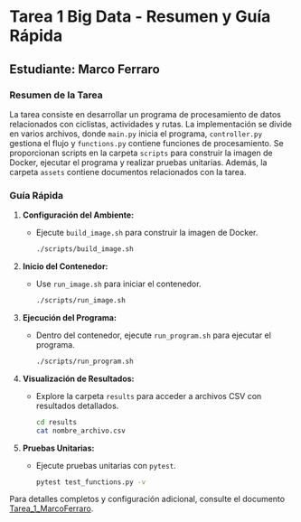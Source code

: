 # Tarea 1 Big Data - Resumen y Guía Rápida

## Estudiante: Marco Ferraro

### Resumen de la Tarea

La tarea consiste en desarrollar un programa de procesamiento de datos relacionados con ciclistas, actividades y rutas. La implementación se divide en varios archivos, donde `main.py` inicia el programa, `controller.py` gestiona el flujo y `functions.py` contiene funciones de procesamiento. Se proporcionan scripts en la carpeta `scripts` para construir la imagen de Docker, ejecutar el programa y realizar pruebas unitarias. Además, la carpeta `assets` contiene documentos relacionados con la tarea.

### Guía Rápida

1. **Configuración del Ambiente:**

   - Ejecute `build_image.sh` para construir la imagen de Docker.
     ```bash
     ./scripts/build_image.sh
     ```

2. **Inicio del Contenedor:**

   - Use `run_image.sh` para iniciar el contenedor.
     ```bash
     ./scripts/run_image.sh
     ```

3. **Ejecución del Programa:**

   - Dentro del contenedor, ejecute `run_program.sh` para ejecutar el programa.
     ```bash
     ./scripts/run_program.sh
     ```

4. **Visualización de Resultados:**

   - Explore la carpeta `results` para acceder a archivos CSV con resultados detallados.
     ```bash
     cd results
     cat nombre_archivo.csv
     ```

5. **Pruebas Unitarias:**
   - Ejecute pruebas unitarias con `pytest`.
     ```bash
     pytest test_functions.py -v
     ```

Para detalles completos y configuración adicional, consulte el documento [Tarea_1_MarcoFerraro](Tarea_1_MarcoFerraro.pdf).
